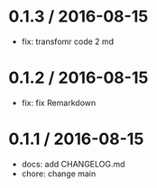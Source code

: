 0.1.3 / 2016-08-15
==================

* fix: transfomr code 2 md

0.1.2 / 2016-08-15
==================

* fix: fix Remarkdown

0.1.1 / 2016-08-15
==================

* docs: add CHANGELOG.md
* chore: change main

